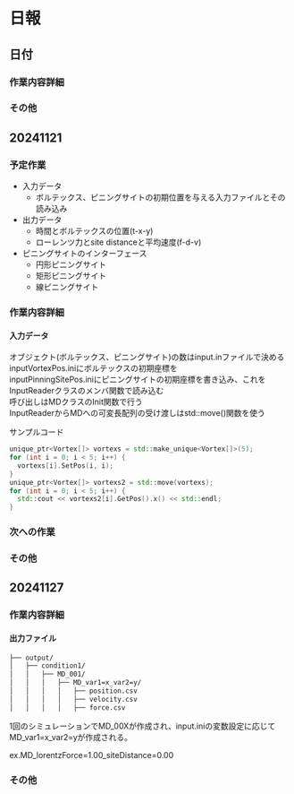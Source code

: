 # 日報  

## 日付  

### 作業内容詳細  

### その他  

## 20241121  

### 予定作業  

- 入力データ  
  - ボルテックス、ピニングサイトの初期位置を与える入力ファイルとその読み込み
- 出力データ
  - 時間とボルテックスの位置(t-x-y)
  - ローレンツ力とsite distanceと平均速度(f-d-v)
- ピニングサイトのインターフェース
  - 円形ピニングサイト
  - 矩形ピニングサイト
  - 線ピニングサイト

### 作業内容詳細  

#### 入力データ

オブジェクト(ボルテックス、ピニングサイト)の数はinput.inファイルで決める  
inputVortexPos.iniにボルテックスの初期座標を  
inputPinningSitePos.iniにピニングサイトの初期座標を書き込み、これをInputReaderクラスのメンバ関数で読み込む  
呼び出しはMDクラスのInit関数で行う  
InputReaderからMDへの可変長配列の受け渡しはstd::move()関数を使う  

サンプルコード  

```cpp
unique_ptr<Vortex[]> vortexs = std::make_unique<Vortex[]>(5);
for (int i = 0; i < 5; i++) {
  vortexs[i].SetPos(i, i);
}
unique_ptr<Vortex[]> vortexs2 = std::move(vortexs);
for (int i = 0; i < 5; i++) {
  std::cout << vortexs2[i].GetPos().x() << std::endl;
}
```

### 次への作業  

### その他  

## 20241127  

### 作業内容詳細  

#### 出力ファイル  

```markdown
├── output/  
│   ├── condition1/  
│   │   ├── MD_001/
│   │   │   ├── MD_var1=x_var2=y/
│   │   │   │   ├── position.csv
│   │   │   │   ├── velocity.csv
│   │   │   │   ├── force.csv
```

1回のシミュレーションでMD_00Xが作成され、input.iniの変数設定に応じてMD_var1=x_var2=yが作成される。  

ex.MD_lorentzForce=1.00_siteDistance=0.00

### その他  
